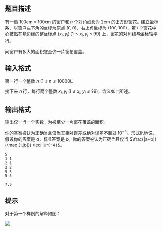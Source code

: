 ## 题目描述
有一扇 $100 \text{cm} \times 100 \text{cm}$ 的窗户和 $n$ 个对角线长为 $2 \text{cm}$ 的正方形窗花。建立坐标系，以窗户左下角的坐标为原点 $(0,0)$，右上角坐标为 $(100,100)$，第 $i$ 个窗花中心被贴在非边缘的整坐标点 $(x_i,y_i)$ ($1 \leq x_i,y_i \leq 99$) 上，窗花的对角线与坐标轴平行。

问窗户有多大的面积被至少一片窗花覆盖。

## 输入格式
第一行一个整数 $n$ ($1 \leq n \leq 10000$)。


接下来 $n$ 行，每行两个整数 $x_i,y_i$ ($1 \leq x_i,y_i \leq 99$)，含义如上所述。

## 输出格式
输出仅一行一个实数，为被至少一片窗花覆盖的面积。

你的答案被认为正确当且仅当其相对误差或绝对误差不超过 $10^{−4}$。形式化地说，假设你的答案是 $a$，标准答案是 $b$。你的答案被认为正确当且仅当 $\frac{|a−b|}{\max (1,|b|)} \leq 10^{−4}$。


```input1
5
1 1
2 1
3 2
5 5
5 5

```

```output1
7.5

```

## 提示


对于第一个样例的解释如图：

![](https://cdn.luogu.com.cn/upload/image_hosting/wzkohjei.png)

